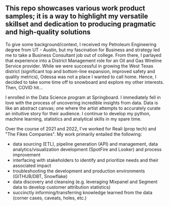 ## This repo showcases various work product samples; it is a way to highlight my versatile skillset and dedication to producing pragmatic and high-quality solutions

To give some background/context, I received my Petroleum Engineering degree from UT - Austin, but my fascination for Business and strategy led me to take a Business Consultant job out of college. From there, I parlayed that experience into a District Management role for an Oil and Gas Wireline Service provider. While we were successful in growing the West Texas district (significant top and bottom-line expansion, improved safety and quality metrics), Odessa was not a place I wanted to call home. Hence, I decided to take some time off to snowboard and explore my other interests. Then, COVID hit...

I enrolled in the Data Science program at Springboard. I immediately fell in love with the process of uncovering incredible insights from data. Data is like an abstract canvas; one where the artist attempts to accurately curate an inituitive story for their audience. I continue to develop my python, machine learning, statistics and analytical skills in my spare time.

Over the course of 2021 and 2022, I've worked for Reali (prop tech) and "The Fikes Companies". My work primarily entailed the following:
  - data sourcing (ETL), pipeline generation (API) and management, data analytics/visualization development (SpotFire and Looker) and process improvement
  - interfacing with stakeholders to identify and prioritize needs and their associated impact
  - troubleshooting the development and production environments (GITHUB/DBT, Snowflake)
  - data discovery and cleansing (e.g. leveraging Mixpanel and Segment data to develop customer attribution statistics)
  - succinctly informing/transferring knowledge learned from the data (corner cases, caveats, holes, etc.)


